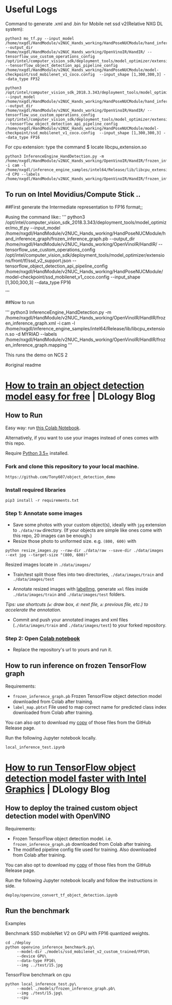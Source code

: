 # Useful Logs
Command to generate .xml and .bin for Mobile net ssd v2(Relative NXG DL system):
```
python3 mo_tf.py --input_model /home/nxgdl/HandModule/v2NUC_Hands_working/HandPoseNUCModule/hand_inference_graph/frozen_inference_graph.pb  --output_dir /home/nxgdl/HandModule/v2NUC_Hands_working/OpenVinoIR/HandIR/ --tensorflow_use_custom_operations_config /opt/intel/computer_vision_sdk/deployment_tools/model_optimizer/extensions/front/tf/ssd_v2_support.json  --tensorflow_object_detection_api_pipeline_config /home/nxgdl/HandModule/v2NUC_Hands_working/HandPoseNUCModule/model-checkpoint/ssd_mobilenet_v1_coco.config  --input_shape [1,300,300,3] --data_type FP32
```
```
python3 /opt/intel/computer_vision_sdk_2018.3.343/deployment_tools/model_optimizer/mo_tf.py --input_model /home/nxgdl/HandModule/v2NUC_Hands_working/HandPoseNUCModule/hand_inference_graph/frozen_inference_graph.pb  --output_dir /home/nxgdl/HandModule/v2NUC_Hands_working/OpenVinoIR/HandIR/ --tensorflow_use_custom_operations_config /opt/intel/computer_vision_sdk/deployment_tools/model_optimizer/extensions/front/tf/ssd_v2_support.json  --tensorflow_object_detection_api_pipeline_config /home/nxgdl/HandModule/v2NUC_Hands_working/HandPoseNUCModule/model-checkpoint/ssd_mobilenet_v1_coco.config  --input_shape [1,300,300,3] --data_type FP16
```

For cpu extension: type the command $ locate libcpu_extension.so	
```
python3 InferenceEngine_HandDetection.py -m /home/nxgdl/HandModule/v2NUC_Hands_working/OpenVinoIR/HandIR/frozen_inference_graph.xml -i cam -l /home/nxgdl/inference_engine_samples/intel64/Release/lib/libcpu_extension.so -d CPU --labels /home/nxgdl/HandModule/v2NUC_Hands_working/OpenVinoIR/HandIR/frozen_inference_graph.mapping
```


## To run on Intel Movidius/Compute Stick ..
##First generate the Intermediate representation to FP16 format;;

#using the command like::
'''
python3 /opt/intel/computer_vision_sdk_2018.3.343/deployment_tools/model_optimizer/mo_tf.py --input_model /home/nxgdl/HandModule/v2NUC_Hands_working/HandPoseNUCModule/hand_inference_graph/frozen_inference_graph.pb  --output_dir /home/nxgdl/HandModule/v2NUC_Hands_working/OpenVinoIR/HandIR/ --tensorflow_use_custom_operations_config /opt/intel/computer_vision_sdk/deployment_tools/model_optimizer/extensions/front/tf/ssd_v2_support.json  --tensorflow_object_detection_api_pipeline_config /home/nxgdl/HandModule/v2NUC_Hands_working/HandPoseNUCModule/model-checkpoint/ssd_mobilenet_v1_coco.config  --input_shape [1,300,300,3] --data_type FP16

'''

##Now to run 

'''
 python3 InferenceEngine_HandDetection.py -m /home/nxgdl/HandModule/v2NUC_Hands_working/OpenVinoIR/HandIR/frozen_inference_graph.xml -i cam -l /home/nxgdl/inference_engine_samples/intel64/Release/lib/libcpu_extension.so -d MYRIAD --labels /home/nxgdl/HandModule/v2NUC_Hands_working/OpenVinoIR/HandIR/frozen_inference_graph.mapping
'''


This runs the demo on NCS 2


#original readme



# [How to train an object detection model easy for free](https://www.dlology.com/blog/how-to-train-an-object-detection-model-easy-for-free/) | DLology Blog



## How to Run

Easy way: run [this Colab Notebook](https://colab.research.google.com/github/Tony607/object_detection_demo/blob/master/tensorflow_object_detection_training_colab.ipynb).

Alternatively, if you want to use your images instead of ones comes with this repo.

Require [Python 3.5+](https://www.python.org/ftp/python/3.6.4/python-3.6.4.exe) installed.
### Fork and clone this repository to your local machine.
```
https://github.com/Tony607/object_detection_demo
```
### Install required libraries
`pip3 install -r requirements.txt`


### Step 1: Annotate some images
- Save some photos with your custom object(s), ideally with `jpg` extension to `./data/raw` directory. (If your objects are simple like ones come with this repo, 20 images can be enough.)
- Resize those photo to uniformed size. e.g. `(800, 600)` with
```
python resize_images.py --raw-dir ./data/raw --save-dir ./data/images --ext jpg --target-size "(800, 600)"
```
Resized images locate in `./data/images/`
- Train/test split those files into two directories, `./data/images/train` and `./data/images/test`

- Annotate resized images with [labelImg](https://tzutalin.github.io/labelImg/), generate `xml` files inside `./data/images/train` and `./data/images/test` folders. 

*Tips: use shortcuts (`w`: draw box, `d`: next file, `a`: previous file, etc.) to accelerate the annotation.*

- Commit and push your annotated images and xml files (`./data/images/train` and `./data/images/test`) to your forked repository.


### Step 2: Open [Colab notebook](https://colab.research.google.com/github/Tony607/object_detection_demo/blob/master/tensorflow_object_detection_training_colab.ipynb)
- Replace the repository's url to yours and run it.


## How to run inference on frozen TensorFlow graph

Requirements:
- `frozen_inference_graph.pb` Frozen TensorFlow object detection model downloaded from Colab after training. 
- `label_map.pbtxt` File used to map correct name for predicted class index downloaded from Colab after training.

You can also opt to download my [copy](https://github.com/Tony607/object_detection_demo/releases/download/V0.1/checkpoint.zip) of those files from the GitHub Release page.


Run the following Jupyter notebook locally.
```
local_inference_test.ipynb
```
# [How to run TensorFlow object detection model faster with Intel Graphics](https://www.dlology.com/blog/how-to-run-tensorflow-object-detection-model-faster-with-intel-graphics/) | DLology Blog

## How to deploy the trained custom object detection model with OpenVINO

Requirements:
- Frozen TensorFlow object detection model. i.e. `frozen_inference_graph.pb` downloaded from Colab after training.
- The modified pipeline config file used for training. Also downloaded from Colab after training.

You can also opt to download my [copy](https://github.com/Tony607/object_detection_demo/releases/download/V0.1/checkpoint.zip) of those files from the GitHub Release page.

Run the following Jupyter notebook locally and follow the instructions in side.
```
deploy/openvino_convert_tf_object_detection.ipynb
```
## Run the benchmark

Examples

Benchmark SSD mobileNet V2 on GPU with FP16 quantized weights.
```
cd ./deploy
python openvino_inference_benchmark.py\
     --model-dir ./models/ssd_mobilenet_v2_custom_trained/FP16\
     --device GPU\
     --data-type FP16\
     --img ../test/15.jpg
```
TensorFlow benchmark on cpu
```
python local_inference_test.py\
     --model ./models/frozen_inference_graph.pb\
     --img ./test/15.jpg\
     --cpu
```
